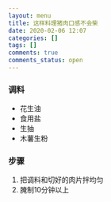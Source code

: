 ```yaml
---
layout: menu
title: 这样料理猪肉口感不会柴
date: 2020-02-06 12:07
categories: []
tags: []
comments: true
comments_status: open
---
```


### 调料
- 花生油
- 食用盐
- 生抽
- 木薯生粉

### 步骤
1. 把调料和切好的肉片拌均匀
2. 腌制10分钟以上